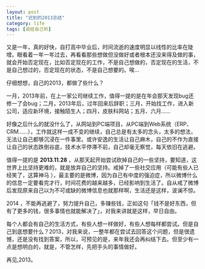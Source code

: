 ```yaml
---
layout: post
title: "迟到的2013总结"
category: life
tags: [说给自己听]
---
```


又是一年，真的好快，自打高中毕业后，时间流逝的速度明显以线性的比率在陡增。眼看着一年一年过去，再看看那些想做但没做好或者根本还没来得及做的事，就会开始否定现在，比如否定现在的工作，不是自己想做的，否定现在的生活，不是自己想过的，否定现在的状态，不是自己想要的。唉...


仔细想想，自己的2013，都做了些什么？

<!--break-->

一月，2013年前，在上一家公司继续工作，值得一提的是在年会那天发现bug还修一了会bug；二月，2013年后，过年回来后辞职；三月，开始找工作，进入新公司，适应新环境，接触陌生人；四月，皮肤科网站；五月、六月……


好像之后什么的就没什么了，从网站到PC端项目，从PC端到Web系统（ERP、CRM……），工作就这样一成不变的继续，自己总是有太多的念头，太多的想法，无法让自己都够沉浸在一件事里。或许安逸的生活让自己麻木，自己的不作为直接让自己的状态跌倒谷底，技术水平停滞不前，自己却毫无察觉，每天依旧在逃避。


值得一提的是 **2013.11.28** ，从那天起开始尝试砍掉自己的一些坚持，要知道，这世界上比坚持更难的，就是放弃自己的坚持。戒掉了一些社交应用（可能有些人已经笑了，这算神马 ），最主要的是微博，因为自己有中度的强迫症，所以微博什么的信息一定要看完才行，时间花费的越来越多，已经影响到生活了。自从戒了微博后发现原来自己以为不可或缺的微博信息也就那样啊，生活还是这样，波澜不惊。


2014 ，不能再逃避了，努力提升自己，多赚些钱，正如这句「钱不是好东西，但有了更多的钱，很多事情也就能解决了」，对我来讲就是这样，早日自由。


每个人都会有自己的生活方式，有些人想一样做好，有些人想每样都尝试。但是自己到底想要什么？2013，对我来说，一整年都在尝试去回答这个问题，但是很遗憾，还是没有找到答案，所以，可预见的是，来年我还会再纠结下去。但至少有一点是想明白的，就是，不管怎样，先把手头的事情做好。


再见,2013。



